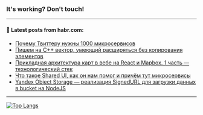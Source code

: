 ### It's working? Don't touch!

---
<!--
#### 🛠️ Technical stack:

![C++](https://img.shields.io/badge/C++-informational?logo=c%2B%2B&style=flat&logoColor=white&color=9C033A)
![Java](https://img.shields.io/badge/Java-informational?logo=java&style=flat&logoColor=white&color=007396)
![Kotlin](https://img.shields.io/badge/Kotlin-informational?logo=Kotlin&style=flat&logoColor=white&color=0095D5)
![JS](https://img.shields.io/badge/JS-informational?logo=javaScript&style=flat&logoColor=black&color=F7Df1E) <br>
![HTML5](https://img.shields.io/badge/HTML5-informational?logo=html5&style=flat&logoColor=white&color=E34F26)
![CSS3](https://img.shields.io/badge/CSS3-informational?logo=css3&style=flat&logoColor=white&color=157286)
![Sass](https://img.shields.io/badge/Saas-informational?logo=sass&style=flat&logoColor=white&color=hotpink)
![PHP](https://img.shields.io/badge/PHP-informational?logo=php&style=flat&logoColor=white&color=777BB4) <br>
![WebPAck](https://img.shields.io/badge/WebPack-informational?logo=webPack&style=flat&logoColor=white&color=FF6F00)
![Bootstrap](https://img.shields.io/badge/Bootstrap-informational?logo=Bootstrap&style=flat&logoColor=white&color=7952B3)
![MySQL](https://img.shields.io/badge/MySQL-informational?logo=MySQL&style=flat&logoColor=white&color=00f) <br>
![NodeJS](https://img.shields.io/badge/NodeJS-informational?logo=node.js&style=flat&logoColor=white&color=43853D)
![Spring](https://img.shields.io/badge/Spring-informational?logo=Spring&style=flat&logoColor=white&color=0A9EDC)
![Angular](https://img.shields.io/badge/Vue-informational?logo=vue.js&style=flat&logoColor=white&color=red)
![Git](https://img.shields.io/badge/Git-informational?logo=git&style=flat&logoColor=white&color=darkorange)

___
-->

#### 💬 Latest posts from habr.com:

<!-- BLOG-POST-LIST:START -->
- [Почему Твиттеру нужны 1000 микросервисов](https://habr.com/ru/post/701788/?utm_source=habrahabr&utm_medium=rss&utm_campaign=701788)
- [Пишем на С++ вектор, умеющий расширяться без копирования элементов](https://habr.com/ru/post/701784/?utm_source=habrahabr&utm_medium=rss&utm_campaign=701784)
- [Прикладная архитектура карт в вебе на React и Mapbox. 1 часть — технологический стек](https://habr.com/ru/post/701778/?utm_source=habrahabr&utm_medium=rss&utm_campaign=701778)
- [Что такое Shared UI, как он нам помог и причём тут микросервисы](https://habr.com/ru/post/701720/?utm_source=habrahabr&utm_medium=rss&utm_campaign=701720)
- [Yandex Object Storage — реализация SignedURL для загрузки данных в bucket на NodeJS](https://habr.com/ru/post/701736/?utm_source=habrahabr&utm_medium=rss&utm_campaign=701736)
<!-- BLOG-POST-LIST:END -->

---

[![Top Langs](https://github-readme-stats.vercel.app/api/top-langs/?username=zloylis&layout=compact&hide_border=true&theme=dracula)](https://github.com/zloylis)
